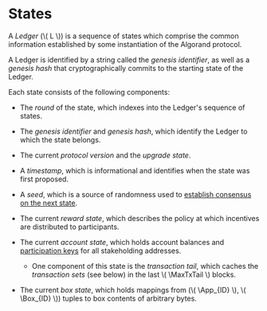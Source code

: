 $$
\newcommand \MaxTxTail {\mathrm{TxTail}_{\max}}
\newcommand \App {\mathrm{App}}
\newcommand \Box {\mathrm{Box}}
$$

# States

A _Ledger_ (\\( L \\)) is a sequence of states which comprise the common information
established by some instantiation of the Algorand protocol.

A Ledger is identified by a string called the _genesis identifier_, as well as a
_genesis hash_ that cryptographically commits to the starting state of the Ledger.

Each state consists of the following components:

- The _round_ of the state, which indexes into the Ledger's sequence of states.

- The _genesis identifier_ and _genesis hash_, which identify the Ledger to which
the state belongs.

- The current _protocol version_ and the _upgrade state_.

- A _timestamp_, which is informational and identifies when the state was first proposed.

- A _seed_, which is a source of randomness used to [establish consensus on the
next state](../abft/abft-messages-seed.md).

- The current _reward state_, which describes the policy at which incentives are
distributed to participants.

- The current _account state_, which holds account balances and [participation keys](../keys/keys-participation.md)
for all stakeholding addresses.

  - One component of this state is the _transaction tail_, which caches the _transaction
  sets_ (see below) in the last \\( \MaxTxTail \\) blocks.

- The current _box state_, which holds mappings from (\\( \App_{ID} \\), \\( \Box_{ID} \\))
tuples to box contents of arbitrary bytes.
